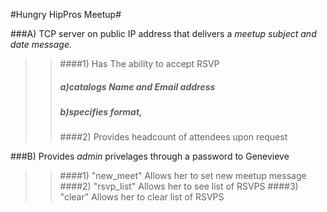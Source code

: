 #Hungry HipPros Meetup#

###A) TCP server on public IP address that delivers a *meetup subject and date message.*
>>####1) Has The ability to accept RSVP 
>>##### a)catalogs *Name* and *Email address*
>>##### b)specifies format,
>>####2) Provides headcount of attendees upon request

###B) Provides *admin* privelages through a password to Genevieve
>>####1) "new_meet" Allows her to set new meetup message
>>####2) "rsvp_list" Allows her to see list of RSVPS
>>####3) "clear" Allows her to clear list of RSVPS




	
